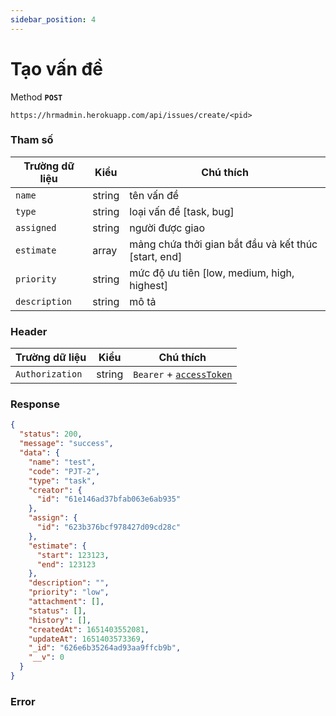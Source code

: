 ```yaml
---
sidebar_position: 4
---
```


# Tạo vấn đề

Method **`POST`**

```shell
https://hrmadmin.herokuapp.com/api/issues/create/<pid>
```

### Tham số

| Trường dữ liệu | Kiểu   | Chú thích                        |
| -------------- | ------ | -------------------------------- |
| `name`         | string | tên vấn đề                    |
| `type`         | string | loại vấn đề [task, bug]                        |
| `assigned`      | string | người được giao    |
| `estimate`      | array | mảng chứa thởi gian bắt đầu và kết thúc [start, end]    |
| `priority`   |string | mức độ ưu tiên [low, medium, high, highest]|
| `description`|string| mô tả |

### Header

| Trường dữ liệu  | Kiểu   | Chú thích                                   |
| --------------- | ------ | ------------------------------------------- |
| `Authorization` | string | `Bearer` + [`accessToken`](../access-token.md) |

### Response
```json
{
  "status": 200,
  "message": "success",
  "data": {
    "name": "test",
    "code": "PJT-2",
    "type": "task",
    "creator": {
      "id": "61e146ad37bfab063e6ab935"
    },
    "assign": {
      "id": "623b376bcf978427d09cd28c"
    },
    "estimate": {
      "start": 123123,
      "end": 123123
    },
    "description": "",
    "priority": "low",
    "attachment": [],
    "status": [],
    "history": [],
    "createdAt": 1651403552081,
    "updateAt": 1651403573369,
    "_id": "626e6b35264ad93aa9ffcb9b",
    "__v": 0
  }
}
```

### Error


